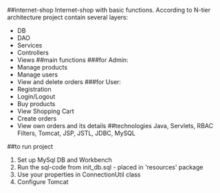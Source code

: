 
##internet-shop
Internet-shop with basic functions. 
According to N-tier architecture project contain several layers:
* DB
* DAO
* Services
* Controllers
* Views
##main functions
###for Admin: 
* Manage products
* Manage users
* View and delete orders
###for User:
* Registration
* Login/Logout
* Buy products
* View Shopping Cart
* Create orders
* View own orders and its details
##technologies 
Java, Servlets, RBAC Filters, Tomcat, JSP, JSTL, JDBC, MySQL
 
##to run project
1. Set up MySql DB and Workbench
2. Run the sql-code from init_db.sql - placed in 'resources' package
3. Use your properties in ConnectionUtil class
4. Configure Tomcat
